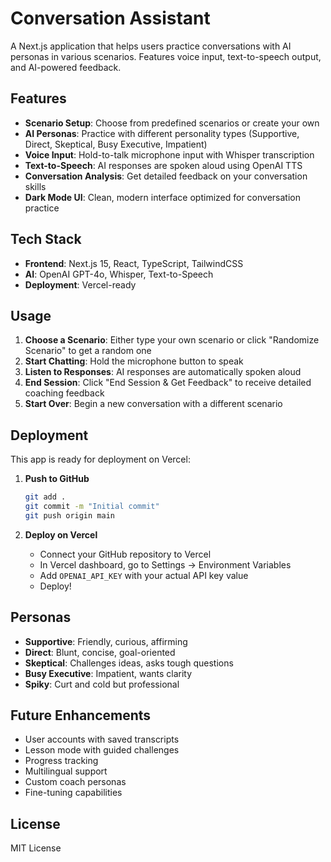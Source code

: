 # Conversation Assistant

A Next.js application that helps users practice conversations with AI personas in various scenarios. Features voice input, text-to-speech output, and AI-powered feedback.

## Features

- **Scenario Setup**: Choose from predefined scenarios or create your own
- **AI Personas**: Practice with different personality types (Supportive, Direct, Skeptical, Busy Executive, Impatient)
- **Voice Input**: Hold-to-talk microphone input with Whisper transcription
- **Text-to-Speech**: AI responses are spoken aloud using OpenAI TTS
- **Conversation Analysis**: Get detailed feedback on your conversation skills
- **Dark Mode UI**: Clean, modern interface optimized for conversation practice

## Tech Stack

- **Frontend**: Next.js 15, React, TypeScript, TailwindCSS
- **AI**: OpenAI GPT-4o, Whisper, Text-to-Speech
- **Deployment**: Vercel-ready


## Usage

1. **Choose a Scenario**: Either type your own scenario or click "Randomize Scenario" to get a random one
2. **Start Chatting**: Hold the microphone button to speak
3. **Listen to Responses**: AI responses are automatically spoken aloud
4. **End Session**: Click "End Session & Get Feedback" to receive detailed coaching feedback
5. **Start Over**: Begin a new conversation with a different scenario

## Deployment

This app is ready for deployment on Vercel:

1. **Push to GitHub**
   ```bash
   git add .
   git commit -m "Initial commit"
   git push origin main
   ```

2. **Deploy on Vercel**
   - Connect your GitHub repository to Vercel
   - In Vercel dashboard, go to Settings → Environment Variables
   - Add `OPENAI_API_KEY` with your actual API key value
   - Deploy!

## Personas

- **Supportive**: Friendly, curious, affirming
- **Direct**: Blunt, concise, goal-oriented
- **Skeptical**: Challenges ideas, asks tough questions
- **Busy Executive**: Impatient, wants clarity
- **Spiky**: Curt and cold but professional

## Future Enhancements

- User accounts with saved transcripts
- Lesson mode with guided challenges
- Progress tracking
- Multilingual support
- Custom coach personas
- Fine-tuning capabilities

## License

MIT License

